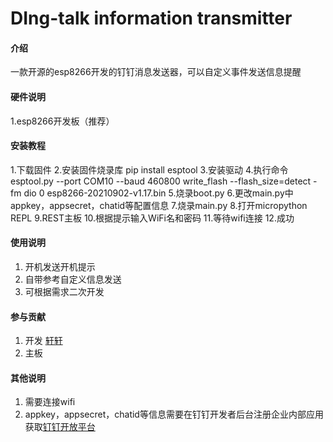 # DIng-talk information transmitter

#### 介绍
一款开源的esp8266开发的钉钉消息发送器，可以自定义事件发送信息提醒

#### 硬件说明
1.esp8266开发板（推荐）


#### 安装教程

1.下载固件
2.安装固件烧录库
    pip install esptool
3.安装驱动
4.执行命令
    esptool.py --port COM10 --baud 460800 write_flash --flash_size=detect -fm dio 0 esp8266-20210902-v1.17.bin
5.烧录boot.py
6.更改main.py中appkey，appsecret，chatid等配置信息
7.烧录main.py
8.打开micropython REPL
9.REST主板
10.根据提示输入WiFi名和密码
11.等待wifi连接
12.成功

#### 使用说明

1.  开机发送开机提示
2.  自带参考自定义信息发送
3.  可根据需求二次开发

#### 参与贡献

1.  开发 [轩轩](http://gitee.com/cyx200902)
2.  主板


#### 其他说明

1.  需要连接wifi
2.  appkey，appsecret，chatid等信息需要在钉钉开发者后台注册企业内部应用获取[钉钉开放平台](http://open-dev.dingtalk.com/)

